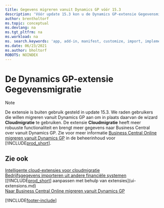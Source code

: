 ```yaml
---
title: Gegevens migreren vanuit Dynamics GP vóór 15.3
description: 'Vóór update 15.3 kon u de Dynamics GP-extensie Gegevensmigratie gebruiken om klanten, leveranciers en meer te migreren van Dynamics GP naar Business Central.'
author: brentholtorf
ms.topic: conceptual
ms.devlang: na
ms.tgt_pltfrm: na
ms.workload: na
ms. search.keywords: 'app, add-in, manifest, customize, import, implement'
ms.date: 06/23/2021
ms.author: bholtorf
ROBOTS: NOINDEX
---
```

# <a name="the-dynamics-gp-data-migration-extension"></a>De Dynamics GP-extensie Gegevensmigratie

> [!NOTE]
> De extensie is buiten gebruik gesteld in update 15.3. We raden gebruikers die willen migreren vanuit Dynamics GP aan om in plaats daarvan de wizard **Cloudmigratie** te gebruiken. De extensie **Cloudmigratie** heeft meer robuuste functionaliteit en brengt meer gegevens naar Business Central over vanuit Dynamics GP. Zie voor meer informatie [Business Central Online migreren vanuit Dynamics GP](/dynamics365/business-central/dev-itpro/administration/migrate-dynamics-gp) in de beheerinhoud voor [!INCLUDE[prod_short](includes/prod_short.md)].

## <a name="see-also"></a>Zie ook

[Intelligente cloud-extensies voor cloudmigratie](ui-extensions-data-replication.md)  
[Bedrijfsgegevens importeren uit andere financiële systemen](across-import-data-configuration-packages.md)  
[[!INCLUDE[prod_short](includes/prod_short.md)] aanpassen met behulp van extensies](ui-extensions.md)  
[Naar Business Central Online migreren vanuit Dynamics GP](/dynamics365/business-central/dev-itpro/administration/migrate-dynamics-gp)  


[!INCLUDE[footer-include](includes/footer-banner.md)]

